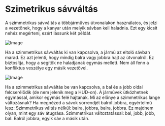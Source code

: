 # Szimetrikus sávváltás


A szimmetrikus sávváltás a többjárműves útvonalakon használatos, és jelzi a vezetőnek, hogy a kanyar után melyik sávban kell haladnia.
Ezt egy kicsit nehéz megérteni, ezért lássunk két példát.


![Image](assets/imagesregularchange_0_0_1020_765.png)


Ha a szimmetrikus sávváltás ki van kapcsolva, a jármű az eltoló sávban marad.
Ez azt jelenti, hogy mindig balra vagy jobbra hajt az útvonalról.
Ez biztosítja, hogy a segítők ne haladjanak egymás mellett.
Nem áll fenn a konfliktus veszélye egy másik vezetővel.


![Image](assets/imagessymetricchange_0_0_1020_765.png)


Ha a szimmetrikus sávváltás be van kapcsolva, a bal és a jobb oldal felcserélődik (de nem jelenik meg a HUD-on).
A járművek ütközhetnek egymással, amikor egymás felé hajtanak.
Mi az előnye a szimmetrikus lange változásnak?
Ha megnézed a sávok sorrendjét balról jobbra, egyértelmű lesz:
Szimmetrikus váltás nélkül: balra, jobbra, balra, jobbra. Ez majdnem olyan, mint egy sáv átugrása.
Szimmetrikus változtatással: bal, jobb, jobb, bal. Balról jobbra, egyik sáv a másik után.


